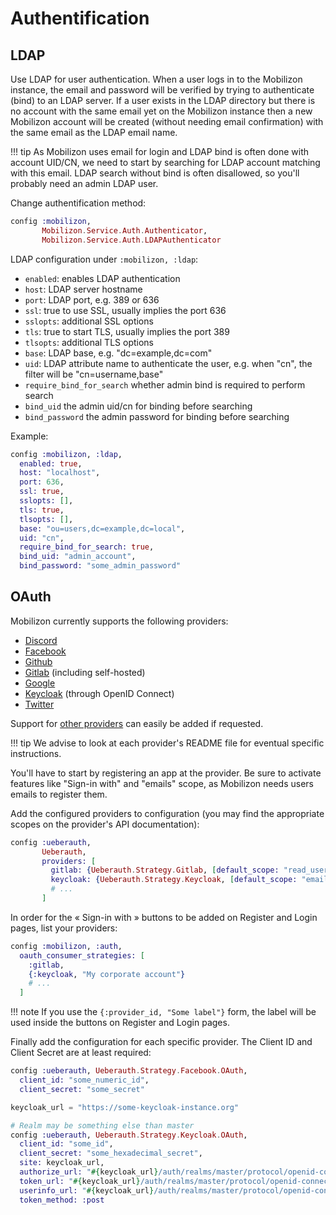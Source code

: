 # Authentification

## LDAP

Use LDAP for user authentication.  When a user logs in to the Mobilizon instance, the email and password will be verified by trying to authenticate
(bind) to an LDAP server. If a user exists in the LDAP directory but there is no account with the same email yet on the Mobilizon instance then a new
Mobilizon account will be created (without needing email confirmation) with the same email as the LDAP email name.

!!! tip
    As Mobilizon uses email for login and LDAP bind is often done with account UID/CN, we need to start by searching for LDAP account matching with this email. LDAP search without bind is often disallowed, so you'll probably need an admin LDAP user.


Change authentification method:
```elixir
config :mobilizon,
       Mobilizon.Service.Auth.Authenticator,
       Mobilizon.Service.Auth.LDAPAuthenticator
```

LDAP configuration under `:mobilizon, :ldap`:

* `enabled`: enables LDAP authentication
* `host`: LDAP server hostname
* `port`: LDAP port, e.g. 389 or 636
* `ssl`: true to use SSL, usually implies the port 636
* `sslopts`: additional SSL options
* `tls`: true to start TLS, usually implies the port 389
* `tlsopts`: additional TLS options
* `base`: LDAP base, e.g. "dc=example,dc=com"
* `uid`: LDAP attribute name to authenticate the user, e.g. when "cn", the filter will be "cn=username,base"
* `require_bind_for_search` whether admin bind is required to perform search
* `bind_uid` the admin uid/cn for binding before searching
* `bind_password` the admin password for binding before searching

Example:

```elixir
config :mobilizon, :ldap,
  enabled: true,
  host: "localhost",
  port: 636,
  ssl: true,
  sslopts: [],
  tls: true,
  tlsopts: [],
  base: "ou=users,dc=example,dc=local",
  uid: "cn",
  require_bind_for_search: true,
  bind_uid: "admin_account",
  bind_password: "some_admin_password"
```

## OAuth

Mobilizon currently supports the following providers:

* [Discord](https://github.com/schwarz/ueberauth_discord)
* [Facebook](https://github.com/ueberauth/ueberauth_facebook)
* [Github](https://github.com/ueberauth/ueberauth_github)
* [Gitlab](https://github.com/mtchavez/ueberauth_gitlab) (including self-hosted)
* [Google](https://github.com/ueberauth/ueberauth_google)
* [Keycloak](https://github.com/Rukenshia/ueberauth_keycloak) (through OpenID Connect)
* [Twitter](https://github.com/Rukenshia/ueberauth_keycloak)

Support for [other providers](https://github.com/ueberauth/ueberauth/wiki/List-of-Strategies) can easily be added if requested.

!!! tip
    We advise to look at each provider's README file for eventual specific instructions.

You'll have to start by registering an app at the provider. Be sure to activate features like "Sign-in with" and "emails" scope, as Mobilizon needs users emails to register them.

Add the configured providers to configuration (you may find the appropriate scopes on the provider's API documentation):
```elixir
config :ueberauth,
       Ueberauth,
       providers: [
         gitlab: {Ueberauth.Strategy.Gitlab, [default_scope: "read_user"]},
         keycloak: {Ueberauth.Strategy.Keycloak, [default_scope: "email"]}
         # ...
       ]
```

In order for the « Sign-in with » buttons to be added on Register and Login pages, list your providers:
```elixir
config :mobilizon, :auth,
  oauth_consumer_strategies: [
    :gitlab,
    {:keycloak, "My corporate account"}
    # ...
  ]
```

!!! note
    If you use the `{:provider_id, "Some label"}` form, the label will be used inside the buttons on Register and Login pages.

Finally add the configuration for each specific provider. The Client ID and Client Secret are at least required:
```elixir
config :ueberauth, Ueberauth.Strategy.Facebook.OAuth,
  client_id: "some_numeric_id",
  client_secret: "some_secret"

keycloak_url = "https://some-keycloak-instance.org"

# Realm may be something else than master
config :ueberauth, Ueberauth.Strategy.Keycloak.OAuth,
  client_id: "some_id",
  client_secret: "some_hexadecimal_secret",
  site: keycloak_url,
  authorize_url: "#{keycloak_url}/auth/realms/master/protocol/openid-connect/auth",
  token_url: "#{keycloak_url}/auth/realms/master/protocol/openid-connect/token",
  userinfo_url: "#{keycloak_url}/auth/realms/master/protocol/openid-connect/userinfo",
  token_method: :post
```